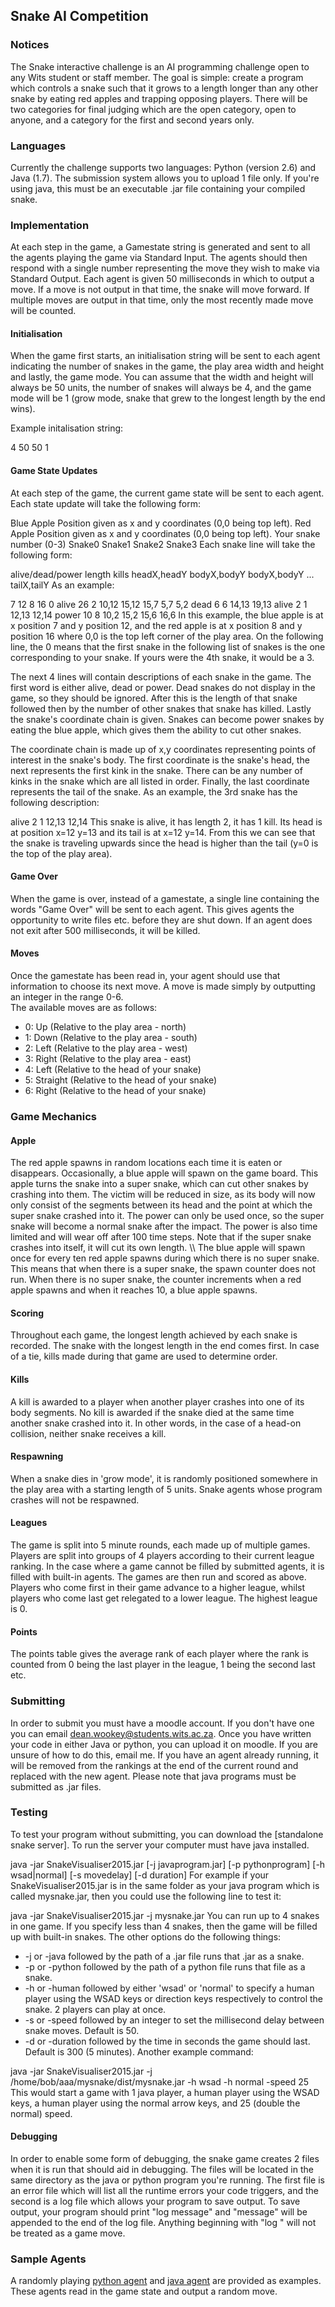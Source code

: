 ## Snake AI Competition

### Notices


The Snake interactive challenge is an AI programming challenge open to any Wits student or staff member. The goal is simple: create a program which controls a snake such that it grows to a length longer than any other snake by eating red apples and trapping opposing players. There will be two categories for final judging which are the open category, open to anyone, and a category for the first and second years only.   
  
  
  

### Languages

Currently the challenge supports two languages: Python (version 2.6) and Java (1.7). The submission system allows you to upload 1 file only. If you're using java, this must be an executable .jar file containing your compiled snake.

### Implementation

At each step in the game, a Gamestate string is generated and sent to all the agents playing the game via Standard Input. The agents should then respond with a single number representing the move they wish to make via Standard Output. Each agent is given 50 milliseconds in which to output a move. If a move is not output in that time, the snake will move forward. If multiple moves are output in that time, only the most recently made move will be counted.

#### Initialisation

When the game first starts, an initialisation string will be sent to each agent indicating the number of snakes in the game, the play area width and height and lastly, the game mode. You can assume that the width and height will always be 50 units, the number of snakes will always be 4, and the game mode will be 1 (grow mode, snake that grew to the longest length by the end wins).   
  
Example initalisation string:

4 50 50 1

#### Game State Updates

At each step of the game, the current game state will be sent to each agent. Each state update will take the following form:

Blue Apple Position given as x and y coordinates (0,0 being top left).
Red Apple Position given as x and y coordinates (0,0 being top left).
Your snake number (0-3)
Snake0
Snake1
Snake2
Snake3
Each snake line will take the following form:

alive/dead/power length kills headX,headY bodyX,bodyY bodyX,bodyY ... tailX,tailY
As an example:

7 12
8 16
0
alive 26 2 10,12 15,12 15,7 5,7 5,2
dead 6 6 14,13 19,13
alive 2 1 12,13 12,14
power 10 8 10,2 15,2 15,6 16,6
In this example, the blue apple is at x position 7 and y position 12, and the red apple is at x position 8 and y position 16 where 0,0 is the top left corner of the play area. On the following line, the 0 means that the first snake in the following list of snakes is the one corresponding to your snake. If yours were the 4th snake, it would be a 3.   
  
The next 4 lines will contain descriptions of each snake in the game. The first word is either alive, dead or power. Dead snakes do not display in the game, so they should be ignored. After this is the length of that snake followed then by the number of other snakes that snake has killed. Lastly the snake's coordinate chain is given. Snakes can become power snakes by eating the blue apple, which gives them the ability to cut other snakes.   
  
The coordinate chain is made up of x,y coordinates representing points of interest in the snake's body. The first coordinate is the snake's head, the next represents the first kink in the snake. There can be any number of kinks in the snake which are all listed in order. Finally, the last coordinate represents the tail of the snake. As an example, the 3rd snake has the following description:

alive 2 1 12,13 12,14
This snake is alive, it has length 2, it has 1 kill. Its head is at position x=12 y=13 and its tail is at x=12 y=14. From this we can see that the snake is traveling upwards since the head is higher than the tail (y=0 is the top of the play area).

#### Game Over

When the game is over, instead of a gamestate, a single line containing the words "Game Over" will be sent to each agent. This gives agents the opportunity to write files etc. before they are shut down. If an agent does not exit after 500 milliseconds, it will be killed.

#### Moves

Once the gamestate has been read in, your agent should use that information to choose its next move. A move is made simply by outputting an integer in the range 0-6.  
The available moves are as follows:  
  

- 0: Up (Relative to the play area - north)
- 1: Down (Relative to the play area - south)
- 2: Left (Relative to the play area - west)
- 3: Right (Relative to the play area - east)
- 4: Left (Relative to the head of your snake)
- 5: Straight (Relative to the head of your snake)
- 6: Right (Relative to the head of your snake)

### Game Mechanics

#### Apple

The red apple spawns in random locations each time it is eaten or disappears. Occasionally, a blue apple will spawn on the game board. This apple turns the snake into a super snake, which can cut other snakes by crashing into them. The victim will be reduced in size, as its body will now only consist of the segments between its head and the point at which the super snake crashed into it. The power can only be used once, so the super snake will become a normal snake after the impact. The power is also time limited and will wear off after 100 time steps. Note that if the super snake crashes into itself, it will cut its own length. \\\\ The blue apple will spawn once for every ten red apple spawns during which there is no super snake. This means that when there is a super snake, the spawn counter does not run. When there is no super snake, the counter increments when a red apple spawns and when it reaches 10, a blue apple spawns.

#### Scoring

Throughout each game, the longest length achieved by each snake is recorded. The snake with the longest length in the end comes first. In case of a tie, kills made during that game are used to determine order.

#### Kills

A kill is awarded to a player when another player crashes into one of its body segments. No kill is awarded if the snake died at the same time another snake crashed into it. In other words, in the case of a head-on collision, neither snake receives a kill.

#### Respawning

When a snake dies in 'grow mode', it is randomly positioned somewhere in the play area with a starting length of 5 units. Snake agents whose program crashes will not be respawned.

#### Leagues

The game is split into 5 minute rounds, each made up of multiple games. Players are split into groups of 4 players according to their current league ranking. In the case where a game cannot be filled by submitted agents, it is filled with built-in agents. The games are then run and scored as above. Players who come first in their game advance to a higher league, whilst players who come last get relegated to a lower league. The highest league is 0.

#### Points

The points table gives the average rank of each player where the rank is counted from 0 being the last player in the league, 1 being the second last etc.

### Submitting

In order to submit you must have a moodle account. If you don't have one you can email dean.wookey@students.wits.ac.za. Once you have written your code in either Java or python, you can upload it on moodle. If you are unsure of how to do this, email me. If you have an agent already running, it will be removed from the rankings at the end of the current round and replaced with the new agent. Please note that java programs must be submitted as .jar files.

### Testing

To test your program without submitting, you can download the [standalone snake server]. To run the server your computer must have java installed. 

java -jar SnakeVisualiser2015.jar [-j javaprogram.jar] [-p pythonprogram] [-h wsad|normal] [-s movedelay] [-d duration]
For example if your SnakeVisualiser2015.jar is in the same folder as your java program which is called mysnake.jar, then you could use the following line to test it:

java -jar SnakeVisualiser2015.jar -j mysnake.jar
You can run up to 4 snakes in one game. If you specify less than 4 snakes, then the game will be filled up with built-in snakes. The other options do the following things:

- -j or -java followed by the path of a .jar file runs that .jar as a snake.
- -p or -python followed by the path of a python file runs that file as a snake.
- -h or -human followed by either 'wsad' or 'normal' to specify a human player using the WSAD keys or direction keys respectively to control the snake. 2 players can play at once.
- -s or -speed followed by an integer to set the millisecond delay between snake moves. Default is 50.
- -d or -duration followed by the time in seconds the game should last. Default is 300 (5 minutes).
Another example command:

java -jar SnakeVisualiser2015.jar -j /home/bob/aaa/mysnake/dist/mysnake.jar -h wsad -h normal -speed 25
This would start a game with 1 java player, a human player using the WSAD keys, a human player using the normal arrow keys, and 25 (double the normal) speed.

#### Debugging

In order to enable some form of debugging, the snake game creates 2 files when it is run that should aid in debugging. The files will be located in the same directory as the java or python program you're running. The first file is an error file which will list all the runtime errors your code triggers, and the second is a log file which allows your program to save output. To save output, your program should print "log message" and "message" will be appended to the end of the log file. Anything beginning with "log " will not be treated as a game move.

### Sample Agents

A randomly playing [python agent](http://lamp.ms.wits.ac.za/snake/randomsnake.py) and [java agent](http://lamp.ms.wits.ac.za/snake/ExampleSnake.java) are provided as examples. These agents read in the game state and output a random move.
